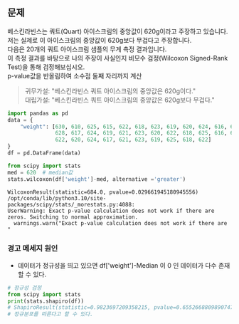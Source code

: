 문제 
--
베스킨라빈스는 쿼트(Quart) 아이스크림의 중앙값이 620g이라고 주장하고 있습니다.   
저는 실제로 이 아이스크림의 중앙값이 620g보다 무겁다고 주장합니다.   
다음은 20개의 쿼트 아이스크림 샘플의 무게 측정 결과입니다.   
이 측정 결과를 바탕으로 나의 주장이 사실인지 비모수 검정(Wilcoxon Signed-Rank Test)을 통해 검정해보십시오.   
p-value값을 반올림하여 소수점 둘째 자리까지 계산  

> 귀무가설: "베스킨라빈스 쿼트 아이스크림의 중앙값은 620g이다."  
> 대립가설: "베스킨라빈스 쿼트 아이스크림의 중앙값은 620g보다 무겁다."

```python
import pandas as pd
data = {
    "weight": [630, 610, 625, 615, 622, 618, 623, 619, 620, 624, 616, 621, 617, 629, 626, 620, 618, 622, 625, 615, 
               628, 617, 624, 619, 621, 623, 620, 622, 618, 625, 616, 629, 620, 624, 617, 621, 623, 619, 625, 618,
               622, 620, 624, 617, 621, 623, 619, 625, 618, 622]
}
df = pd.DataFrame(data)

from scipy import stats 
med = 620  # median값
stats.wilcoxon(df['weight']-med, alternative ='greater')

```
```
WilcoxonResult(statistic=684.0, pvalue=0.029661945180945556)
/opt/conda/lib/python3.10/site-packages/scipy/stats/_morestats.py:4088:
UserWarning: Exact p-value calculation does not work if there are zeros. Switching to normal approximation.
  warnings.warn("Exact p-value calculation does not work if there are "
```
### 경고 메세지 원인 
* 데이터가 정규성을 띄고 있으면 df['weight']-Median 이 0 인 데이터가 다수 존재할 수 있다.

```python
# 정규성 검정 
from scipy import stats 
print(stats.shapiro(df))
# ShapiroResult(statistic=0.9823697209358215, pvalue=0.6552668809890747)
# 정규분포를 따른다고 할 수 있다. 
```
